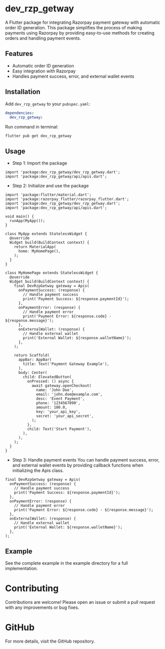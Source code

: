 # dev_rzp_getway

A Flutter package for integrating Razorpay payment gateway with automatic order ID generation. This package simplifies the process of making payments using Razorpay by providing easy-to-use methods for creating orders and handling payment events.

## Features

- Automatic order ID generation
- Easy integration with Razorpay
- Handles payment success, error, and external wallet events

## Installation

Add `dev_rzp_getway` to your `pubspec.yaml`:

```yaml
dependencies:
  dev_rzp_getway:
```

Run command in terminal: 
```
flutter pub get dev_rzp_getway
```


## Usage
- Step 1: Import the package
```
import 'package:dev_rzp_getway/dev_rzp_getway.dart';
import 'package:dev_rzp_getway/api/apis.dart';
```

- Step 2: Initialize and use the package
```
import 'package:flutter/material.dart';
import 'package:razorpay_flutter/razorpay_flutter.dart';
import 'package:dev_rzp_getway/dev_rzp_getway.dart';
import 'package:dev_rzp_getway/api/apis.dart';

void main() {
  runApp(MyApp());
}

class MyApp extends StatelessWidget {
  @override
  Widget build(BuildContext context) {
    return MaterialApp(
      home: MyHomePage(),
    );
  }
}

class MyHomePage extends StatelessWidget {
  @override
  Widget build(BuildContext context) {
    final DevRzpGetway gateway = Apis(
      onPaymentSuccess: (response) {
        // Handle payment success
        print('Payment Success: ${response.paymentId}');
      },
      onPaymentError: (response) {
        // Handle payment error
        print('Payment Error: ${response.code} - ${response.message}');
      },
      onExternalWallet: (response) {
        // Handle external wallet
        print('External Wallet: ${response.walletName}');
      },
    );

    return Scaffold(
      appBar: AppBar(
        title: Text('Payment Gateway Example'),
      ),
      body: Center(
        child: ElevatedButton(
          onPressed: () async {
            await gateway.openCheckout(
              name: 'John Doe',
              email: 'john.doe@example.com',
              desc: 'Event Payment',
              phone: '1234567890',
              amount: 100.0,
              key: 'your_api_key',
              secret: 'your_api_secret',
            );
          },
          child: Text('Start Payment'),
        ),
      ),
    );
  }
}
```
- Step 3: Handle payment events
You can handle payment success, error, and external wallet events by providing callback functions when initializing the Apis class.
```
final DevRzpGetway gateway = Apis(
  onPaymentSuccess: (response) {
    // Handle payment success
    print('Payment Success: ${response.paymentId}');
  },
  onPaymentError: (response) {
    // Handle payment error
    print('Payment Error: ${response.code} - ${response.message}');
  },
  onExternalWallet: (response) {
    // Handle external wallet
    print('External Wallet: ${response.walletName}');
  },
);
```
## Example
See the complete example in the example directory for a full implementation.


# Contributing
Contributions are welcome! Please open an issue or submit a pull request with any improvements or bug fixes.

# GitHub
For more details, visit the GitHub repository.